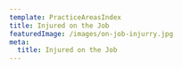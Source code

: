 ```yaml
---
template: PracticeAreasIndex
title: Injured on the Job
featuredImage: /images/on-job-injurry.jpg
meta:
  title: Injured on the Job
---
```

